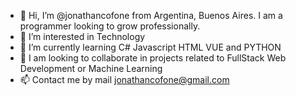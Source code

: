 - 👋 Hi, I’m @jonathancofone from Argentina, Buenos Aires. I am a programmer looking to grow professionally.
- 👀 I’m interested in Technology 
- 🌱 I’m currently learning C# Javascript HTML VUE and PYTHON
- 💞️ I am looking to collaborate in projects related to FullStack Web Development or Machine Learning
- 📫 Contact me by mail jonathancofone@gmail.com

<!---
jonathancofone/jonathancofone is a ✨ special ✨ repository because its `README.md` (this file) appears on your GitHub profile.
You can click the Preview link to take a look at your changes.
--->
